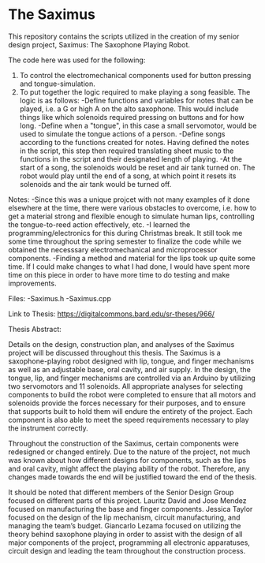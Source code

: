 # The Saximus

This repository contains the scripts utilized in the creation of my senior design project, Saximus: The Saxophone Playing Robot.

The code here was used for the following:
1. To control the electromechanical components used for button pressing and tongue-simulation.
2. To put together the logic required to make playing a song feasible. The logic is as follows:
-Define functions and variables for notes that can be played, i.e. a G or high A on the alto saxophone. This would include things like which solenoids required pressing on buttons and for how long.
-Define when a "tongue", in this case a small servomotor, would be used to simulate the tongue actions of a person.
-Define songs according to the functions created for notes. Having defined the notes in the script, this step then required translating sheet music to the functions in the script and their designated length of playing. 
-At the start of a song, the solenoids would be reset and air tank turned on. The robot would play until the end of a song, at which point it resets its solenoids and the air tank would be turned off.

Notes:
-Since this was a unique projcet with not many examples of it done elsewhere at the time, there were various obstacles to overcome, i.e. how to get a material strong and flexible enough to simulate human lips, controlling the tongue-to-reed action effectively, etc. 
-I learned the programming/electronics for this during Christmas break. It still took me some time throughout the spring semester to finalize the code while we obtained the necesssary electromechanical and microprocessor components. 
-Finding a method and material for the lips took up quite some time. If I could make changes to what I had done, I would have spent more time on this piece in order to have more time to do testing and make improvements. 

Files:
-Saximus.h
-Saximus.cpp

Link to Thesis:
https://digitalcommons.bard.edu/sr-theses/966/

Thesis Abstract: 

Details on the design, construction plan, and analyses of the Saximus project will be discussed throughout this thesis. The Saximus is a saxophone-playing robot designed with lip, tongue, and finger mechanisms as well as an adjustable base, oral cavity, and air supply. In the design, the tongue, lip, and finger mechanisms are controlled via an Arduino by utilizing two servomotors and 11 solenoids. All appropriate analyses for selecting components to build the robot were completed to ensure that all motors and solenoids provide the forces necessary for their purposes, and to ensure that supports built to hold them will endure the entirety of the project. Each component is also able to meet the speed requirements necessary to play the instrument correctly. 

Throughout the construction of the Saximus, certain components were redesigned or changed entirely. Due to the nature of the project, not much was known about how different designs for components, such as the lips and oral cavity, might affect the playing ability of the robot. Therefore, any changes made towards the end will be justified toward the end of the thesis. 

It should be noted that different members of the Senior Design Group focused on different parts of this project. Lauritz David and Jose Mendez focused on manufacturing the base and finger components. Jessica Taylor focused on the design of the lip mechanism, circuit manufacturing, and managing the team’s budget. Giancarlo Lezama focused on utilizing the theory behind saxophone playing in order to assist with the design of all major components of the project, programming all electronic apparatuses, circuit design and leading the team throughout the construction process.

